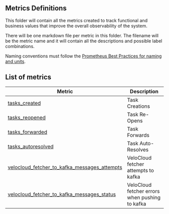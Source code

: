 ## Metrics Definitions ##

This folder will contain all the metrics created to track functional and business values that improve the overall observability of the system.

There will be one markdown file per metric in this folder. The filename will be the metric name and it will contain all the descriptions and possible label combinations.

Naming conventions must follow the [Prometheus Best Practices for naming and units](https://prometheus.io/docs/practices/naming/).

## List of metrics ##

| Metric | Description |
| ------ | ----------- |
| [tasks_created](./tasks_created.md) | Task Creations |
| [tasks_reopened](./tasks_reopened.md) | Task Re-Opens |
| [tasks_forwarded](./tasks_forwarded.md) | Task Forwards |
| [tasks_autoresolved](./tasks_autoresolved.md) | Task Auto-Resolves |
| [velocloud_fetcher_to_kafka_messages_attempts](./velocloud_fetcher_to_kafka_messages_attempts.md) | VeloCloud fetcher attempts to kafka |
| [velocloud_fetcher_to_kafka_messages_status](./velocloud_fetcher_to_kafka_messages_status.md) | VeloCloud fetcher errors when pushing to kafka |
